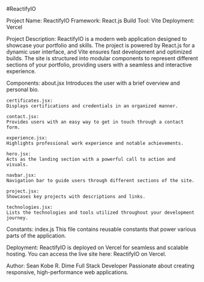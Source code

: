#ReactifyIO 

Project Name: ReactifyIO
    Framework: React.js
    Build Tool: Vite
    Deployment: Vercel

Project Description:
    ReactifyIO is a modern web application designed to showcase your portfolio and skills. The project is powered by React.js for a dynamic user interface, and Vite ensures fast development and optimized builds. The site is structured into modular components to represent different sections of your portfolio, providing users with a seamless and interactive experience.

Components:
    about.jsx
    Introduces the user with a brief overview and personal bio.

    certificates.jsx:
    Displays certifications and credentials in an organized manner.

    contact.jsx:
    Provides users with an easy way to get in touch through a contact form.

    experience.jsx:
    Highlights professional work experience and notable achievements.

    hero.jsx:
    Acts as the landing section with a powerful call to action and visuals.

    navbar.jsx:
    Navigation bar to guide users through different sections of the site.

    project.jsx:
    Showcases key projects with descriptions and links.

    technologies.jsx:
    Lists the technologies and tools utilized throughout your development journey.

Constants:
    index.js
    This file contains reusable constants that power various parts of the application.

Deployment:
    ReactifyIO is deployed on Vercel for seamless and scalable hosting. You can access the live site here: ReactifyIO on Vercel.

Author:
    Sean Kobe R. Dime
    Full Stack Developer
    Passionate about creating responsive, high-performance web applications.

    
